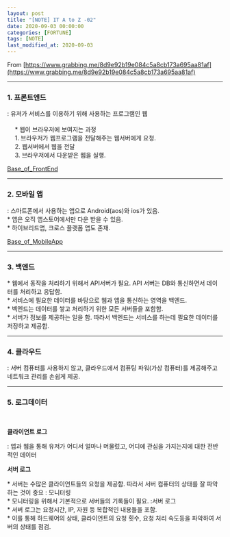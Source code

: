 ```yaml
---
layout: post
title: "[NOTE] IT A to Z -02"
date: 2020-09-03 00:00:00
categories: [FORTUNE]
tags: [NOTE]
last_modified_at: 2020-09-03
---
```


From [https://www.grabbing.me/8d9e92b19e084c5a8cb173a695aa81af](https://www.grabbing.me/8d9e92b19e084c5a8cb173a695aa81af)

---

### 1. 프론트엔드

<p>
: 유저가 서비스를 이용하기 위해 사용하는 프로그램인 웹
<br>
<br>&emsp; * 웹이 브라우저에 보여지는 과정
<br>&emsp; 1. 브라우저가 웹프로그램을 전달해주는 웹서버에게 요청.
<br>&emsp; 2. 웹서버에서 웹을 전달
<br>&emsp; 3. 브라우저에서 다운받은 웹을 실행.
</p>

[Base_of_FrontEnd](https://sinyoung3016.github.io/Fortune/base-of-frontend/)

---

### 2. 모바일 앱

<p>
: 스마트폰에서 사용하는 앱으로 Android(aos)와 ios가 있음.
<br>* 앱은 오직 앱스토어에서만 다운 받을 수 있음.
<br>* 하이브리드앱, 크로스 플랫폼 앱도 존재.
</p>

[Base_of_MobileApp](https://sinyoung3016.github.io/Fortune/base-of-MobileApp/)

---

### 3. 백엔드

<p>
* 웹에서 동작을 처리하기 위해서 API서버가 필요. API 서버는 DB와 통신하면서 데이터를 처리하고 응답함.
<br>* 서비스에 필요한 데이터를 바탕으로 웹과 앱을 통신하는 영역을 백엔드.
<br>* 벡엔드는 데이터를 쌓고 처리하기 위한 모든 서버들을 포함함.
<br>* 서버가 정보를 제공하는 일을 함. 따라서 백엔드는 서비스를 하는데 필요한 데이터를 저장하고 제공함.
</p>

[]()

---

### 4. 클라우드
<p>
: 서버 컴퓨터를 사용하지 않고, 클라우드에서 컴퓨팅 파워(가상 컴퓨터)를 제공해주고 네트워크 관리를 손쉽게 제공.
</p>

---

### 5. 로그데이터

<br>

__클라이언트 로그__
<p>

</p>
: 앱과 웹을 통해 유저가 어디서 얼마나 머물렀고, 어디에 관심을 가지는지에 대한 전반적인 데이터
<br>

__서버 로그__
<p>
* 서버는 수많은 클라이언트들의 요청을 제공함. 따라서 서버 컴퓨터의 상태를 잘 파악하는 것이 중요 : 모니터링
<br>* 모니터링을 위해서 기본적으로 서버들의 기록들이 필요. :서버 로그
<br>* 서버 로그는 요청시간, IP, 자원 등 복합적인 내용들을 포함.
<br>* 이를 통해 하드웨어의 상태, 클라이언트의 요청 횟수, 요청 처리 속도등을 파악하여 서버의 상태를 점검.
</p>

[]()

<br>
<br>



